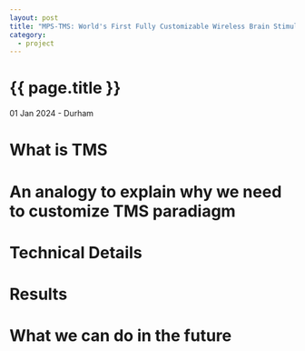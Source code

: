 ```yaml
---
layout: post
title: "MPS-TMS: World's First Fully Customizable Wireless Brain Stimulator"
category: 
  - project
---
```


{{ page.title }}
================

<p class="meta">01 Jan 2024 - Durham</p>

# What is TMS

# An analogy to explain why we need to customize TMS paradiagm

# Technical Details 

# Results

# What we can do in the future
